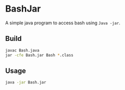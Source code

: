 # BashJar
A simple java program to access bash using `Java -jar`.

## Build
```bash
javac Bash.java
jar -cfe Bash.jar Bash *.class
```

## Usage
```bash
java -jar Bash.jar
```
